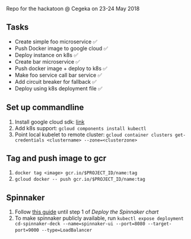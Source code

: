Repo for the hackatoon @ Cegeka on 23-24 May 2018

## Tasks
* Create simple foo microservice ✅
* Push Docker image to google cloud ✅ 
* Deploy instance on k8s ✅
* Create bar microservice ✅
* Push docker image + deploy to k8s ✅
* Make foo service call bar service ✅
* Add circuit breaker for fallback ✅
* Deploy using k8s deployment file ✅


## Set up commandline
1. Install google cloud sdk: [link](https://cloud.google.com/sdk/docs/quickstart-macos)
2. Add k8s support: `gcloud components install kubectl`
3. Point local kubelet to remote cluster: `gcloud container clusters get-credentials <clustername> --zone=<clusterzone>`

## Tag and push image to gcr
1. `docker tag <image> gcr.io/$PROJECT_ID/name:tag`
2. `gcloud docker -- push gcr.io/$PROJECT_ID/name:tag`

## Spinnaker
1. Follow [this guide](https://cloud.google.com/solutions/continuous-delivery-spinnaker-kubernetes-engine) until step 1 of *Deploy the Spinnaker chart*
2. To make spinnaker publicly available, run `kubectl expose deployment cd-spinnaker-deck --name=spinnaker-ui --port=8080 --target-port=9000 --type=LoadBalancer`
 
